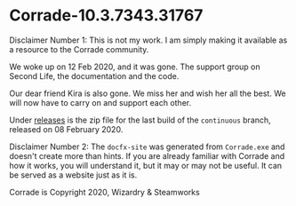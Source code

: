 # Corrade-10.3.7343.31767

Disclaimer Number 1: This is not my work. I am simply making it available as a resource to the Corrade community.

We woke up on 12 Feb 2020, and it was gone. The support group on Second Life, the documentation and the code.

Our dear friend Kira is also gone. We miss her and wish her all the best. We will now have to carry on and support each other.

Under [releases](https://github.com/careytews/Corrade-10.3.7343.31767/releases) is the zip file for the last build of the `continuous` branch, released on 08 February 2020.

Disclaimer Number 2: The `docfx-site` was generated from `Corrade.exe` and doesn't create more than hints. If you are already familiar with Corrade and how it works, you will understand it, but it may or may not be useful. It can be served as a website just as it is.

Corrade is Copyright 2020, Wizardry & Steamworks
